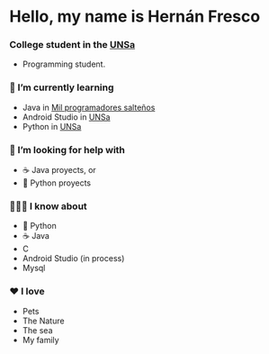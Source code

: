 # Hello, my name is Hernán Fresco
### College student in the [UNSa](https://exactas.unsa.edu.ar/carreras/info/2)
- Programming student.

### 🌱 I’m currently learning
- Java in [Mil programadores salteños](http://milprogramadores.unsa.edu.ar/index.php/mil-programadores/)
- Android Studio in [UNSa](https://exactas.unsa.edu.ar/carreras/info/2)
- Python in [UNSa](https://exactas.unsa.edu.ar/carreras/info/2)

### 🤔 I’m looking for help with
- ☕ Java proyects, or
- 🐍 Python proyects

### 👨🏻‍💻 I know about
- 🐍 Python
- ☕ Java
- C
- Android Studio (in process)
- Mysql

### ♥ I love
- Pets
- The Nature
- The sea
- My family


<!--
**FrescoHAr/frescohar** is a ✨ _special_ ✨ repository because its `README.md` (this file) appears on your GitHub profile.

Here are some ideas to get you started:

- 🔭 I’m currently working on ...
- 🌱 I’m currently learning ...
- 👯 I’m looking to collaborate on ...
- 🤔 I’m looking for help with ...
- 💬 Ask me about ...
- 📫 How to reach me: ...
- 😄 Pronouns: ...
- ⚡ Fun fact: ...
👋
-->
